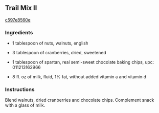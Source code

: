 ## Trail Mix II

[c597e8560e](http://www.kraftrecipes.com/recipes/trail-mix-ii-61986.aspx)

### Ingredients

 - 1 tablespoon of nuts, walnuts, english

 - 3 tablespoon of cranberries, dried, sweetened

 - 1 tablespoon of spartan, real semi-sweet chocolate baking chips, upc: 011213162966

 - 8 fl. oz of milk, fluid, 1% fat, without added vitamin a and vitamin d

### Instructions

Blend walnuts, dried cranberries and chocolate chips. Complement snack with a glass of milk.